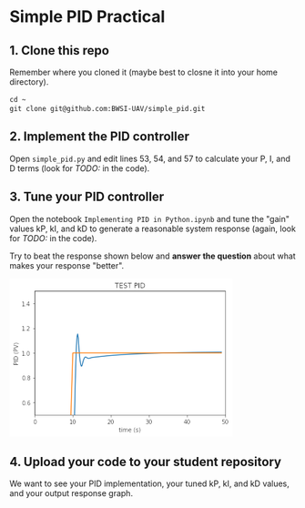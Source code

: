 # Simple PID Practical  

## 1. Clone this repo

Remember where you cloned it (maybe best to closne it into your home directory).  

```
cd ~
git clone git@github.com:BWSI-UAV/simple_pid.git
```  

## 2. Implement the PID controller  

Open `simple_pid.py` and edit lines 53, 54, and 57 to calculate your P, I, and D terms (look for *TODO:* in the code).  

## 3. Tune your PID controller

Open the notebook `Implementing PID in Python.ipynb` and tune the "gain" values kP, kI, and kD to generate a reasonable system response (again, look for *TODO:* in the code).  

Try to beat the response shown below and **answer the question** about what makes your response "better".  

![Example output](sample_output.png)

## 4. Upload your code to your student repository  

We want to see your PID implementation, your tuned kP, kI, and kD values, and your output response graph.  
